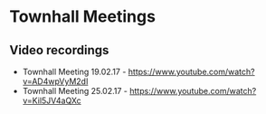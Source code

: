 # Townhall Meetings

## Video recordings

- Townhall Meeting 19.02.17 - https://www.youtube.com/watch?v=AD4wpVyM2dI
- Townhall Meeting 25.02.17 - https://www.youtube.com/watch?v=Kil5JV4aQXc